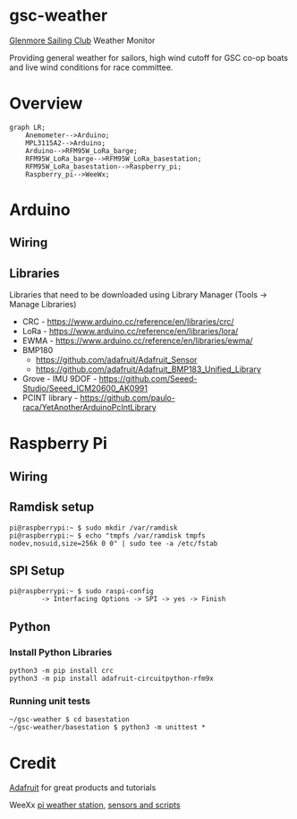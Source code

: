 # gsc-weather

[Glenmore Sailing Club](https://www.glenmoresailingclub.com/) Weather Monitor

Providing general weather for sailors, high wind cutoff for GSC co-op boats and
live wind conditions for race committee.

# Overview

```mermaid
graph LR;
    Anemometer-->Arduino;
    MPL3115A2-->Arduino;
    Arduino-->RFM95W_LoRa_barge;
    RFM95W_LoRa_barge-->RFM95W_LoRa_basestation;
    RFM95W_LoRa_basestation-->Raspberry_pi;
    Raspberry_pi-->WeeWx;
```

# Arduino

## Wiring

## Libraries

Libraries that need to be downloaded using Library Manager (Tools -> Manage Libraries)
* CRC - https://www.arduino.cc/reference/en/libraries/crc/
* LoRa - https://www.arduino.cc/reference/en/libraries/lora/
* EWMA - https://www.arduino.cc/reference/en/libraries/ewma/
* BMP180
   * https://github.com/adafruit/Adafruit_Sensor
   * https://github.com/adafruit/Adafruit_BMP183_Unified_Library
* Grove - IMU 9DOF - https://github.com/Seeed-Studio/Seeed_ICM20600_AK0991
* PCINT library - https://github.com/paulo-raca/YetAnotherArduinoPcIntLibrary

# Raspberry Pi

## Wiring

## Ramdisk setup
```
pi@raspberrypi:~ $ sudo mkdir /var/ramdisk
pi@raspberrypi:~ $ echo "tmpfs /var/ramdisk tmpfs nodev,nosuid,size=256k 0 0" | sudo tee -a /etc/fstab
```

## SPI Setup
```
pi@raspberrypi:~ $ sudo raspi-config
        -> Interfacing Options -> SPI -> yes -> Finish
```

## Python

### Install Python Libraries
```
python3 -m pip install crc
python3 -m pip install adafruit-circuitpython-rfm9x
```

### Running unit tests
```
~/gsc-weather $ cd basestation
~/gsc-weather/basestation $ python3 -m unittest *
```

# Credit

[Adafruit](https://www.adafruit.com) for great products and tutorials

WeeXx [pi weather station](https://github.com/weewx/weewx/wiki/Raspberry-Pi-weather-station-with-i2C-sensors), [sensors and scripts](https://github.com/weewx/weewx/wiki/i2C-sensor-and-other-python-scripts)
